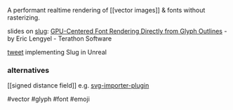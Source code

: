 A performant realtime rendering of [[vector images]] & fonts without rasterizing.

slides on [slug](https://sluglibrary.com/): 
[GPU-Centered Font Rendering
Directly from Glyph Outlines](http://terathon.com/i3d2018_lengyel.pdf) - by Eric Lengyel - Terathon Software

[tweet](https://twitter.com/EricLengyel/status/1518329452492574720?cxt=HHwWgMCqvfalmJIqAAAA) implementing Slug in Unreal

### alternatives
[[signed distance field]]
e.g. [svg-importer-plugin](https://www.unrealengine.com/marketplace/en-US/product/svg-importer-plugin)

#vector #glyph #font #emoji